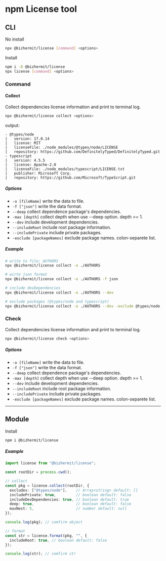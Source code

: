 # npm License tool

## CLI

No install
```bash
npx @bizhermit/license [command] <options>
```

Install
```bash
npm i -D @bizhermit/license
npx license [command] <options>
```

### Command

#### Collect

Collect dependencies license information and print to terminal log.

```bash
npx @bizhermit/license collect <options>
```

output:
```
- @types/node
|   version: 17.0.14
|   license: MIT
|   licenseFile: ./node_modules/@types/node/LICENSE
|   repository: https://github.com/DefinitelyTyped/DefinitelyTyped.git
- typescript
|   version: 4.5.5
|   license: Apache-2.0
|   licenseFile: ./node_modules/typescript/LICENSE.txt
|   publisher: Microsoft Corp.
|   repository: https://github.com/Microsoft/TypeScript.git
```

##### Options

* `-o [fileName]` write the data to file.
* `-f ["json"]` write the data format.
* `--deep` collect dependence package's dependencies.
* `-max [depth]` collect depth when use --deep option. depth >= 1.
* `--dev` include development dependencies.
* `--includeRoot` include root package information.
* `--includePrivate` include private packages.
* `-exclude [packageNames]` exclude package names. colon-separete list.

##### Example

```bash
# write to file: AUTHORS
npx @bizhermit/license collect -o ./AUTHORS

# wirte json format
npx @bizhermit/license collect -o ./AUTHORS -f json

# include devDependencies
npx @bizhermit/license collect -o ./AUTHORS --dev

# exclude packages (@types/node and typescript)
npx @bizhermit/license collect -o ./AUTHORS --dev -exclude @types/node,typescript
```

### Check

Collect dependencies license information and print to terminal log.

```bash
npx @bizhermit/license check <options>
```

##### Options

* `-o [fileName]` write the data to file.
* `-f ["json"]` write the data format.
* `--deep` collect dependence package's dependencies.
* `-max [depth]` collect depth when use --deep option. depth >= 1.
* `--dev` include development dependencies.
* `--includeRoot` include root package information.
* `--includePrivate` include private packages.
* `-exclude [packageNames]` exclude package names. colon-separete list.

---

## Module

Install
```bash
npm i @bizhermit/license
```

##### Example
```ts
import license from "@bizhermit/license";

const rootDir = process.cwd();

// collect
const pkg = license.collect(rootDir, {
  excludes: ["@types/node"],    // Array<string> default: []
  includePrivate: true,         // boolean default: false
  includeDevDependencies: true, // boolean default: true
  deep: true,                   // boolean default: false
  maxNest: 5,                   // number default: null
});

console.log(pkg); // comfirm object

// format
const str = license.format(pkg, "", {
  includeRoot: true, // boolean default: false
});

console.log(str); // comfirm str
```